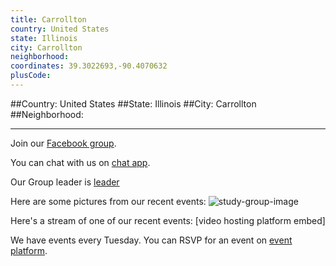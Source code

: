 ```yaml
---
title: Carrollton
country: United States
state: Illinois
city: Carrollton
neighborhood: 
coordinates: 39.3022693,-90.4070632
plusCode:
---
```


##Country: United States
##State: Illinois
##City: Carrollton
##Neighborhood: 
*****
Join our [Facebook group](https://www.facebook.com/groups/free.code.camp.carrollton.il).

You can chat with us on [chat app]().

Our Group leader is [leader]()

Here are some pictures from our recent events:
![study-group-image]()

Here's a stream of one of our recent events:
[video hosting platform embed]

We have events every Tuesday. You can RSVP for an event on [event platform]().
